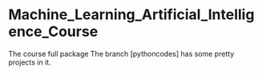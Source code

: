 # Machine_Learning_Artificial_Intelligence_Course
The course full package
The branch [pythoncodes] has some pretty projects in it.
